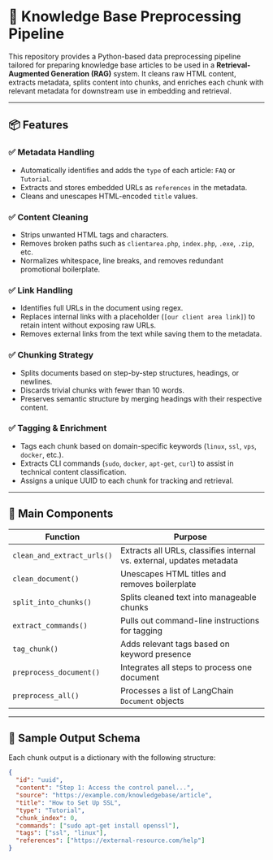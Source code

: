 # 🧹 Knowledge Base Preprocessing Pipeline

This repository provides a Python-based data preprocessing pipeline tailored for preparing knowledge base articles to be used in a **Retrieval-Augmented Generation (RAG)** system. It cleans raw HTML content, extracts metadata, splits content into chunks, and enriches each chunk with relevant metadata for downstream use in embedding and retrieval.

---

## 📦 Features

### ✅ Metadata Handling
- Automatically identifies and adds the `type` of each article: `FAQ` or `Tutorial`.
- Extracts and stores embedded URLs as `references` in the metadata.
- Cleans and unescapes HTML-encoded `title` values.

### ✅ Content Cleaning
- Strips unwanted HTML tags and characters.
- Removes broken paths such as `clientarea.php`, `index.php`, `.exe`, `.zip`, etc.
- Normalizes whitespace, line breaks, and removes redundant promotional boilerplate.

### ✅ Link Handling
- Identifies full URLs in the document using regex.
- Replaces internal links with a placeholder (`[our client area link]`) to retain intent without exposing raw URLs.
- Removes external links from the text while saving them to the metadata.

### ✅ Chunking Strategy
- Splits documents based on step-by-step structures, headings, or newlines.
- Discards trivial chunks with fewer than 10 words.
- Preserves semantic structure by merging headings with their respective content.

### ✅ Tagging & Enrichment
- Tags each chunk based on domain-specific keywords (`linux`, `ssl`, `vps`, `docker`, etc.).
- Extracts CLI commands (`sudo`, `docker`, `apt-get`, `curl`) to assist in technical content classification.
- Assigns a unique UUID to each chunk for tracking and retrieval.

---

## 🧩 Main Components

| Function | Purpose |
|---------|---------|
| `clean_and_extract_urls()` | Extracts all URLs, classifies internal vs. external, updates metadata |
| `clean_document()` | Unescapes HTML titles and removes boilerplate |
| `split_into_chunks()` | Splits cleaned text into manageable chunks |
| `extract_commands()` | Pulls out command-line instructions for tagging |
| `tag_chunk()` | Adds relevant tags based on keyword presence |
| `preprocess_document()` | Integrates all steps to process one document |
| `preprocess_all()` | Processes a list of LangChain `Document` objects |

---

## 📄 Sample Output Schema

Each chunk output is a dictionary with the following structure:

```json
{
  "id": "uuid",
  "content": "Step 1: Access the control panel...",
  "source": "https://example.com/knowledgebase/article",
  "title": "How to Set Up SSL",
  "type": "Tutorial",
  "chunk_index": 0,
  "commands": ["sudo apt-get install openssl"],
  "tags": ["ssl", "linux"],
  "references": ["https://external-resource.com/help"]
}
